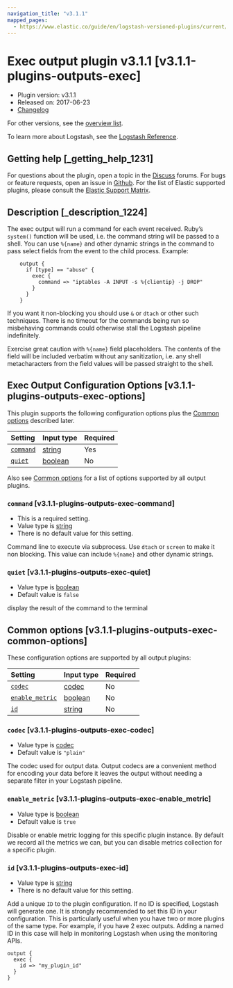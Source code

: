 ```yaml
---
navigation_title: "v3.1.1"
mapped_pages:
  - https://www.elastic.co/guide/en/logstash-versioned-plugins/current/v3.1.1-plugins-outputs-exec.html
---
```


# Exec output plugin v3.1.1 [v3.1.1-plugins-outputs-exec]

* Plugin version: v3.1.1
* Released on: 2017-06-23
* [Changelog](https://github.com/logstash-plugins/logstash-output-exec/blob/v3.1.1/CHANGELOG.md)

For other versions, see the [overview list](output-exec-index.md).

To learn more about Logstash, see the [Logstash Reference](https://www.elastic.co/guide/en/logstash/current/index.html).

## Getting help [_getting_help_1231]

For questions about the plugin, open a topic in the [Discuss](http://discuss.elastic.co) forums. For bugs or feature requests, open an issue in [Github](https://github.com/logstash-plugins/logstash-output-exec). For the list of Elastic supported plugins, please consult the [Elastic Support Matrix](https://www.elastic.co/support/matrix#matrix_logstash_plugins).

## Description [_description_1224]

The exec output will run a command for each event received. Ruby’s `system()` function will be used, i.e. the command string will be passed to a shell. You can use `%{name}` and other dynamic strings in the command to pass select fields from the event to the child process. Example:

```
    output {
      if [type] == "abuse" {
        exec {
          command => "iptables -A INPUT -s %{clientip} -j DROP"
        }
      }
    }
```

If you want it non-blocking you should use `&` or `dtach` or other such techniques. There is no timeout for the commands being run so misbehaving commands could otherwise stall the Logstash pipeline indefinitely.

Exercise great caution with `%{name}` field placeholders. The contents of the field will be included verbatim without any sanitization, i.e. any shell metacharacters from the field values will be passed straight to the shell.

## Exec Output Configuration Options [v3.1.1-plugins-outputs-exec-options]

This plugin supports the following configuration options plus the [Common options](v3-1-1-plugins-outputs-exec.md#v3.1.1-plugins-outputs-exec-common-options) described later.

| Setting | Input type | Required |
| :- | :- | :- |
| [`command`](v3-1-1-plugins-outputs-exec.md#v3.1.1-plugins-outputs-exec-command) | [string](/lsr/value-types.md#string) | Yes |
| [`quiet`](v3-1-1-plugins-outputs-exec.md#v3.1.1-plugins-outputs-exec-quiet) | [boolean](/lsr/value-types.md#boolean) | No |

Also see [Common options](v3-1-1-plugins-outputs-exec.md#v3.1.1-plugins-outputs-exec-common-options) for a list of options supported by all output plugins.

### `command` [v3.1.1-plugins-outputs-exec-command]

* This is a required setting.
* Value type is [string](/lsr/value-types.md#string)
* There is no default value for this setting.

Command line to execute via subprocess. Use `dtach` or `screen` to make it non blocking. This value can include `%{name}` and other dynamic strings.

### `quiet` [v3.1.1-plugins-outputs-exec-quiet]

* Value type is [boolean](/lsr/value-types.md#boolean)
* Default value is `false`

display the result of the command to the terminal

## Common options [v3.1.1-plugins-outputs-exec-common-options]

These configuration options are supported by all output plugins:

| Setting | Input type | Required |
| :- | :- | :- |
| [`codec`](v3-1-1-plugins-outputs-exec.md#v3.1.1-plugins-outputs-exec-codec) | [codec](/lsr/value-types.md#codec) | No |
| [`enable_metric`](v3-1-1-plugins-outputs-exec.md#v3.1.1-plugins-outputs-exec-enable_metric) | [boolean](/lsr/value-types.md#boolean) | No |
| [`id`](v3-1-1-plugins-outputs-exec.md#v3.1.1-plugins-outputs-exec-id) | [string](/lsr/value-types.md#string) | No |

### `codec` [v3.1.1-plugins-outputs-exec-codec]

* Value type is [codec](/lsr/value-types.md#codec)
* Default value is `"plain"`

The codec used for output data. Output codecs are a convenient method for encoding your data before it leaves the output without needing a separate filter in your Logstash pipeline.

### `enable_metric` [v3.1.1-plugins-outputs-exec-enable_metric]

* Value type is [boolean](/lsr/value-types.md#boolean)
* Default value is `true`

Disable or enable metric logging for this specific plugin instance. By default we record all the metrics we can, but you can disable metrics collection for a specific plugin.

### `id` [v3.1.1-plugins-outputs-exec-id]

* Value type is [string](/lsr/value-types.md#string)
* There is no default value for this setting.

Add a unique `ID` to the plugin configuration. If no ID is specified, Logstash will generate one. It is strongly recommended to set this ID in your configuration. This is particularly useful when you have two or more plugins of the same type. For example, if you have 2 exec outputs. Adding a named ID in this case will help in monitoring Logstash when using the monitoring APIs.

```
output {
  exec {
    id => "my_plugin_id"
  }
}
```
